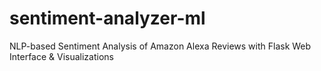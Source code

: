 # sentiment-analyzer-ml
NLP-based Sentiment Analysis of Amazon Alexa Reviews with Flask Web Interface &amp; Visualizations
